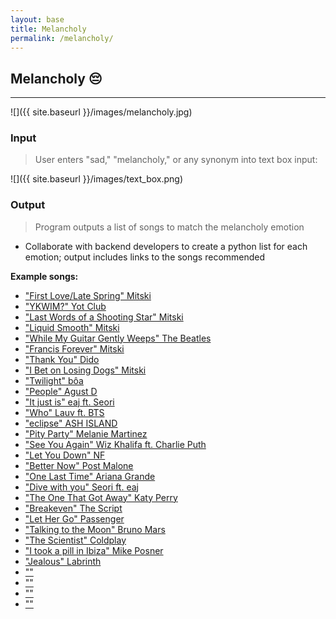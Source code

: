 ```yaml
---
layout: base
title: Melancholy
permalink: /melancholy/
---
```


## Melancholy 😔

---

![]({{ site.baseurl }}/images/melancholy.jpg)

### Input
> User enters "sad," "melancholy," or any synonym into text box input:

![]({{ site.baseurl }}/images/text_box.png)

### Output
> Program outputs a list of songs to match the melancholy emotion

- Collaborate with backend developers to create a python list for each emotion; output includes links to the songs recommended

**Example songs:**

- ["First Love/Late Spring" Mitski](https://www.youtube.com/watch?v=WCphVz0ZGns)
- ["YKWIM?" Yot Club](https://www.youtube.com/watch?v=dxKmowmETo4)
- ["Last Words of a Shooting Star" Mitski](https://www.youtube.com/watch?v=ssVf326Ox9g)
- ["Liquid Smooth" Mitski](https://www.youtube.com/watch?v=Bfurc6KcMwk)
- ["While My Guitar Gently Weeps" The Beatles](https://www.youtube.com/watch?v=VJDJs9dumZI)
- ["Francis Forever" Mitski](https://www.youtube.com/watch?v=UMJm_97QXHA)
- ["Thank You" Dido](https://www.youtube.com/watch?v=1TO48Cnl66w)
- ["I Bet on Losing Dogs" Mitski](https://www.youtube.com/watch?v=dQkZve4_B2A)
- ["Twilight" bôa](https://www.youtube.com/watch?v=wPAjvd0Co-Q)
- ["People" Agust D](https://open.spotify.com/track/4wDSEE082RPcnhXzPzFhCp?si=8cb8fe15bdef4deb)
- ["It just is" eaj ft. Seori](https://youtu.be/oBpaB2YzX8s)
- ["Who" Lauv ft. BTS](https://open.spotify.com/track/2qG81jL9UIP54uS8gYyP4k?si=fcf019f0bc2846b2)
- ["eclipse" ASH ISLAND](https://open.spotify.com/track/0f3qiBrjw9as43JI0IHjeV?si=22fe484e33c447bd)
- ["Pity Party" Melanie Martinez](https://open.spotify.com/track/3fo6DYGktjENCiagUeU9yH?si=cbe29b77723643b4)
- ["See You Again" Wiz Khalifa ft. Charlie Puth](https://open.spotify.com/track/2JzZzZUQj3Qff7wapcbKjc?si=c9ed547437834bde)
- ["Let You Down" NF](https://open.spotify.com/track/52okn5MNA47tk87PeZJLEL?si=ebd54774fbce48dc)
- ["Better Now" Post Malone](https://open.spotify.com/track/7dt6x5M1jzdTEt8oCbisTK?si=267bfd59bb1348dd)
- ["One Last Time" Ariana Grande](https://open.spotify.com/track/7xoUc6faLbCqZO6fQEYprd?si=12326eebe4c844e3)
- ["Dive with you" Seori ft. eaj](https://open.spotify.com/track/5RqwjQWDwxQ3HTkOfXTrS6?si=8fc3e59a43b34504)
- ["The One That Got Away" Katy Perry](https://www.youtube.com/watch?v=Ahha3Cqe_fk)
- ["Breakeven" The Script](https://www.youtube.com/watch?v=MzCLLHscMOw)
- ["Let Her Go" Passenger](https://www.youtube.com/watch?v=RBumgq5yVrA)
- ["Talking to the Moon" Bruno Mars](https://www.youtube.com/watch?v=hk9K032K7UM)
- ["The Scientist" Coldplay](https://www.youtube.com/watch?v=RB-RcX5DS5Av)
- ["I took a pill in Ibiza" Mike Posner](https://www.youtube.com/watch?v=41GZVVcxQps)
- ["Jealous" Labrinth](https://www.youtube.com/watch?v=50VWOBi0VFs)
- [""]()
- [""]()
- [""]()
- [""]()